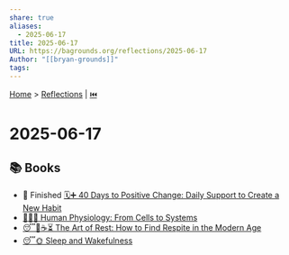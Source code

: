 ```yaml
---
share: true
aliases:
  - 2025-06-17
title: 2025-06-17
URL: https://bagrounds.org/reflections/2025-06-17
Author: "[[bryan-grounds]]"
tags: 
---
```

[Home](../index.md) > [Reflections](./index.md) | [⏮️](./2025-06-16.md)  
# 2025-06-17  
## 📚 Books  
- 🏁 Finished [🗓️➕ 40 Days to Positive Change: Daily Support to Create a New Habit](../books/40-days-to-positive-change-daily-support-to-create-a-new-habit.md)  
- [🧑‍⚕️🧩 Human Physiology: From Cells to Systems](../books/human-physiology-from-cells-to-systems.md)  
- [😴🧘☕⏳ The Art of Rest: How to Find Respite in the Modern Age](../books/the-art-of-rest-how-to-find-respite-in-the-modern-age.md)  
- [😴🌞 Sleep and Wakefulness](../books/sleep-and-wakefulness.md)
